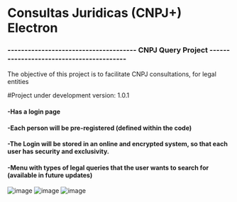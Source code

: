 # Consultas Juridicas (CNPJ+) Electron
<h3>-------------------------------------- CNPJ Query Project -----------------------------------------</h3>
The objective of this project is to facilitate CNPJ consultations, for legal entities


#Project under development
version: 1.0.1

<div>
<h4>-Has a login page</h4>
<h4>-Each person will be pre-registered (defined within the code)</h4>
 <h4>-The Login will be stored in an online and encrypted system, so that each user has security and exclusivity.</h4>
 <h4>-Menu with types of legal queries that the user wants to search for (available in future updates)</h4>
 </div>
 
![image](https://user-images.githubusercontent.com/70579914/199047114-b22000b4-590e-48b2-8749-4bdf24842462.png)
![image](https://user-images.githubusercontent.com/70579914/199047124-cedc31f6-2e14-41c7-8375-658ed58b3a4a.png)
![image](https://user-images.githubusercontent.com/70579914/199047131-fcbd7cb0-2fbb-40cb-9d95-8c846627d528.png)


